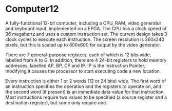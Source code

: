 # Computer12
A fully-functional 12-bit computer, including a CPU, RAM, video generator and keyboard input, implemented on a FPGA. The CPU has a clock speed of 36 megahertz and uses a custom instruction set. The current design takes 3 clock cycles to execute each instruction. The screen resolution is 360x240 pixels, but this is scaled up to 800x600 for output by the video generator.

There are 7 general-purpose registers, each of which is 12 bits wide, labelled from A to G. In addition, there are 4 24-bit registers to hold memory addresses, labelled AP, BP, CP and IP. IP is the Instruction Pointer; modifying it causes the processor to start executing code a new location.

Every instruction is either 1 or 2 words (12 or 24 bits) wide. The first word of an instruction specifies the operation and the registers to operate on, and the second word (if present) is an immediate data value for that instruction. Most instructions require two values to be specified (a source register and a destination register), but some only require one.
